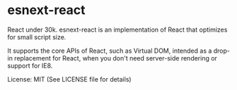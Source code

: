 # esnext-react
React under 30k.
esnext-react is an implementation of React that optimizes for small script size.

It supports the core APIs of React, such as Virtual DOM, intended as a drop-in
replacement for React, when you don't need server-side rendering or support for
IE8.

License: MIT (See LICENSE file for details)